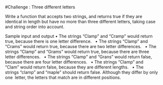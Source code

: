 #Challenge : Three different letters 

Write a function that accepts two strings, and returns true if they are identical in length but  have no more than three different letters, taking case and string order into account. 

Sample input and output 
	•	The strings “Clamp” and “Cramp” would return true, because there is one letter difference.  
	•	The strings “Clamp” and “Crams” would return true, because there are two letter differences.  
	•	The strings “Clamp” and “Grams” would return true, because there are three letter differences.  
	•	The strings “Clamp” and “Grans” would return false, because there are four letter differences.  
	•	The strings “Clamp” and “Clam” would return false, because they are different lengths.  
	•	The strings “clamp” and “maple” should return false. Although they differ by only one  letter, the letters that match are in different positions.  
